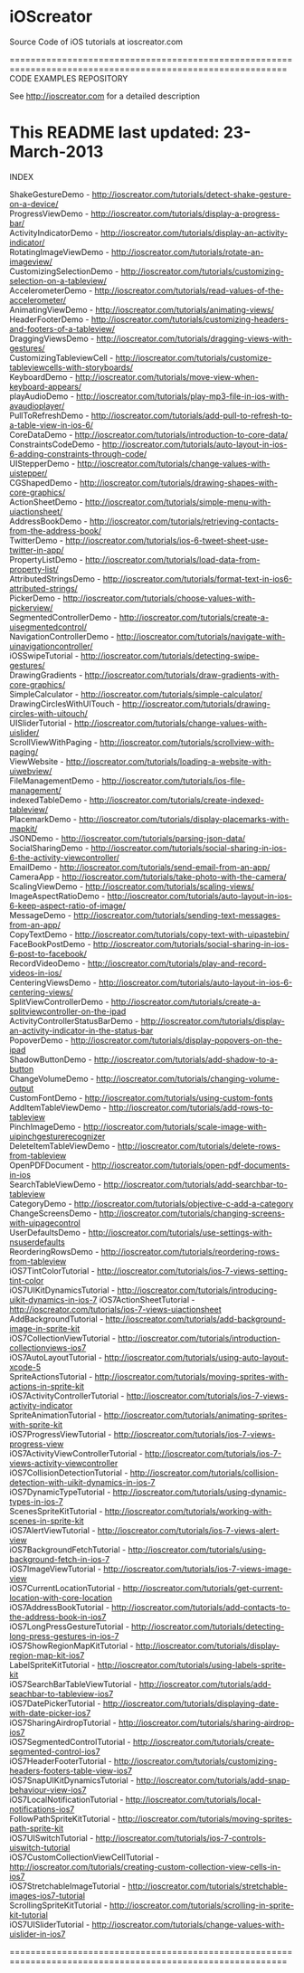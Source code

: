 iOScreator
==========

Source Code of iOS tutorials at ioscreator.com

===========================================================================================================
CODE EXAMPLES REPOSITORY

  See http://ioscreator.com for a detailed description 

  This README last updated: 23-March-2013
===========================================================================================================

INDEX

ShakeGestureDemo 		- http://ioscreator.com/tutorials/detect-shake-gesture-on-a-device/  
ProgressViewDemo 		- http://ioscreator.com/tutorials/display-a-progress-bar/  
ActivityIndicatorDemo 		- http://ioscreator.com/tutorials/display-an-activity-indicator/  
RotatingImageViewDemo 		- http://ioscreator.com/tutorials/rotate-an-imageview/  
CustomizingSelectionDemo 	- http://ioscreator.com/tutorials/customizing-selection-on-a-tableview/  
AccelerometerDemo 		- http://ioscreator.com/tutorials/read-values-of-the-accelerometer/  
AnimatingViewDemo 		- http://ioscreator.com/tutorials/animating-views/  
HeaderFooterDemo 		- http://ioscreator.com/tutorials/customizing-headers-and-footers-of-a-tableview/  
DraggingViewsDemo 		- http://ioscreator.com/tutorials/dragging-views-with-gestures/  
CustomizingTableviewCell 	- http://ioscreator.com/tutorials/customize-tableviewcells-with-storyboards/  
KeyboardDemo 			- http://ioscreator.com/tutorials/move-view-when-keyboard-appears/  
playAudioDemo 			- http://ioscreator.com/tutorials/play-mp3-file-in-ios-with-avaudioplayer/  
PullToRefreshDemo 		- http://ioscreator.com/tutorials/add-pull-to-refresh-to-a-table-view-in-ios-6/  
CoreDataDemo 			- http://ioscreator.com/tutorials/introduction-to-core-data/  
ConstraintsCodeDemo 		- http://ioscreator.com/tutorials/auto-layout-in-ios-6-adding-constraints-through-code/  
UIStepperDemo 			- http://ioscreator.com/tutorials/change-values-with-uistepper/  
CGShapedDemo 			- http://ioscreator.com/tutorials/drawing-shapes-with-core-graphics/  
ActionSheetDemo 		- http://ioscreator.com/tutorials/simple-menu-with-uiactionsheet/  
AddressBookDemo 		- http://ioscreator.com/tutorials/retrieving-contacts-from-the-address-book/  
TwitterDemo 			- http://ioscreator.com/tutorials/ios-6-tweet-sheet-use-twitter-in-app/  
PropertyListDemo 		- http://ioscreator.com/tutorials/load-data-from-property-list/  
AttributedStringsDemo 		- http://ioscreator.com/tutorials/format-text-in-ios6-attributed-strings/  
PickerDemo 			- http://ioscreator.com/tutorials/choose-values-with-pickerview/  
SegmentedControllerDemo 	- http://ioscreator.com/tutorials/create-a-uisegmentedcontrol/  
NavigationControllerDemo 	- http://ioscreator.com/tutorials/navigate-with-uinavigationcontroller/  
iOSSwipeTutorial 		- http://ioscreator.com/tutorials/detecting-swipe-gestures/  
DrawingGradients 		- http://ioscreator.com/tutorials/draw-gradients-with-core-graphics/  
SimpleCalculator 		- http://ioscreator.com/tutorials/simple-calculator/  
DrawingCirclesWithUITouch 	- http://ioscreator.com/tutorials/drawing-circles-with-uitouch/  
UISliderTutorial 		- http://ioscreator.com/tutorials/change-values-with-uislider/  
ScrollViewWithPaging 		- http://ioscreator.com/tutorials/scrollview-with-paging/  
ViewWebsite 			- http://ioscreator.com/tutorials/loading-a-website-with-uiwebview/  
FileManagementDemo 		- http://ioscreator.com/tutorials/ios-file-management/  
indexedTableDemo 		- http://ioscreator.com/tutorials/create-indexed-tableview/  
PlacemarkDemo 			- http://ioscreator.com/tutorials/display-placemarks-with-mapkit/  
JSONDemo 			- http://ioscreator.com/tutorials/parsing-json-data/  
SocialSharingDemo 		- http://ioscreator.com/tutorials/social-sharing-in-ios-6-the-activity-viewcontroller/  
EmailDemo 			- http://ioscreator.com/tutorials/send-email-from-an-app/  
CameraApp 			- http://ioscreator.com/tutorials/take-photo-with-the-camera/  
ScalingViewDemo 		- http://ioscreator.com/tutorials/scaling-views/  
ImageAspectRatioDemo 		- http://ioscreator.com/tutorials/auto-layout-in-ios-6-keep-aspect-ratio-of-image/  
MessageDemo 			- http://ioscreator.com/tutorials/sending-text-messages-from-an-app/  
CopyTextDemo 			- http://ioscreator.com/tutorials/copy-text-with-uipastebin/  
FaceBookPostDemo 		- http://ioscreator.com/tutorials/social-sharing-in-ios-6-post-to-facebook/  
RecordVideoDemo 		- http://ioscreator.com/tutorials/play-and-record-videos-in-ios/  
CenteringViewsDemo 		- http://ioscreator.com/tutorials/auto-layout-in-ios-6-centering-views/  
SplitViewControllerDemo 	- http://ioscreator.com/tutorials/create-a-splitviewcontroller-on-the-ipad  
ActivityControllerStatusBarDemo	- http://ioscreator.com/tutorials/display-an-activity-indicator-in-the-status-bar  
PopoverDemo			- http://ioscreator.com/tutorials/display-popovers-on-the-ipad  
ShadowButtonDemo		- http://ioscreator.com/tutorials/add-shadow-to-a-button  
ChangeVolumeDemo		- http://ioscreator.com/tutorials/changing-volume-output  
CustomFontDemo			- http://ioscreator.com/tutorials/using-custom-fonts  
AddItemTableViewDemo		- http://ioscreator.com/tutorials/add-rows-to-tableview  
PinchImageDemo			- http://ioscreator.com/tutorials/scale-image-with-uipinchgesturerecognizer  
DeleteItemTableViewDemo		- http://ioscreator.com/tutorials/delete-rows-from-tableview  
OpenPDFDocument			- http://ioscreator.com/tutorials/open-pdf-documents-in-ios  
SearchTableViewDemo		- http://ioscreator.com/tutorials/add-searchbar-to-tableview  
CategoryDemo			- http://ioscreator.com/tutorials/objective-c-add-a-category  
ChangeScreensDemo		- http://ioscreator.com/tutorials/changing-screens-with-uipagecontrol  
UserDefaultsDemo		- http://ioscreator.com/tutorials/use-settings-with-nsuserdefaults  
ReorderingRowsDemo		- http://ioscreator.com/tutorials/reordering-rows-from-tableview  
iOS7TintColorTutorial		- http://ioscreator.com/tutorials/ios-7-views-setting-tint-color  
iOS7UIKitDynamicsTutorial	- http://ioscreator.com/tutorials/introducing-uikit-dynamics-in-ios-7
iOS7ActionSheetTutorial		- http://ioscreator.com/tutorials/ios-7-views-uiactionsheet  
AddBackgroundTutorial		- http://ioscreator.com/tutorials/add-background-image-in-sprite-kit  
iOS7CollectionViewTutorial	- http://ioscreator.com/tutorials/introduction-collectionviews-ios7  
iOS7AutoLayoutTutorial		- http://ioscreator.com/tutorials/using-auto-layout-xcode-5  
SpriteActionsTutorial   	- http://ioscreator.com/tutorials/moving-sprites-with-actions-in-sprite-kit  
iOS7ActivityControllerTutorial  - http://ioscreator.com/tutorials/ios-7-views-activity-indicator  
SpriteAnimationTutorial		- http://ioscreator.com/tutorials/animating-sprites-with-sprite-kit  
iOS7ProgressViewTutorial	- http://ioscreator.com/tutorials/ios-7-views-progress-view  
iOS7ActivityViewControllerTutorial - http://ioscreator.com/tutorials/ios-7-views-activity-viewcontroller  
iOS7CollisionDetectionTutorial  - http://ioscreator.com/tutorials/collision-detection-with-uikit-dynamics-in-ios-7  
iOS7DynamicTypeTutorial		- http://ioscreator.com/tutorials/using-dynamic-types-in-ios-7  
ScenesSpriteKitTutorial		- http://ioscreator.com/tutorials/working-with-scenes-in-sprite-kit  
iOS7AlertViewTutorial		- http://ioscreator.com/tutorials/ios-7-views-alert-view  
iOS7BackgroundFetchTutorial	- http://ioscreator.com/tutorials/using-background-fetch-in-ios-7  
iOS7ImageViewTutorial		- http://ioscreator.com/tutorials/ios-7-views-image-view  
iOS7CurrentLocationTutorial	- http://ioscreator.com/tutorials/get-current-location-with-core-location  
iOS7AddressBookTutorial		- http://ioscreator.com/tutorials/add-contacts-to-the-address-book-in-ios7  
iOS7LongPressGestureTutorial	- http://ioscreator.com/tutorials/detecting-long-press-gestures-in-ios-7  
iOS7ShowRegionMapKitTutorial	- http://ioscreator.com/tutorials/display-region-map-kit-ios7  
LabelSpriteKitTutorial		- http://ioscreator.com/tutorials/using-labels-sprite-kit  
iOS7SearchBarTableViewTutorial  - http://ioscreator.com/tutorials/add-seachbar-to-tableview-ios7  
iOS7DatePickerTutorial		- http://ioscreator.com/tutorials/displaying-date-with-date-picker-ios7  
iOS7SharingAirdropTutorial	- http://ioscreator.com/tutorials/sharing-airdrop-ios7  
iOS7SegmentedControlTutorial    - http://ioscreator.com/tutorials/create-segmented-control-ios7  
iOS7HeaderFooterTutorial	- http://ioscreator.com/tutorials/customizing-headers-footers-table-view-ios7  
iOS7SnapUIKitDynamicsTutorial	- http://ioscreator.com/tutorials/add-snap-behaviour-view-ios7  
iOS7LocalNotificationTutorial	- http://ioscreator.com/tutorials/local-notifications-ios7  
FollowPathSpriteKitTutorial 	- http://ioscreator.com/tutorials/moving-sprites-path-sprite-kit  
iOS7UISwitchTutorial		- http://ioscreator.com/tutorials/ios-7-controls-uiswitch-tutorial  
iOS7CustomCollectionViewCellTutorial	- http://ioscreator.com/tutorials/creating-custom-collection-view-cells-in-ios7  
iOS7StretchableImageTutorial	- http://ioscreator.com/tutorials/stretchable-images-ios7-tutorial  
ScrollingSpriteKitTutorial	- http://ioscreator.com/tutorials/scrolling-in-sprite-kit-tutorial  
iOS7UISliderTutorial		- http://ioscreator.com/tutorials/change-values-with-uislider-in-ios7  

===========================================================================================================

